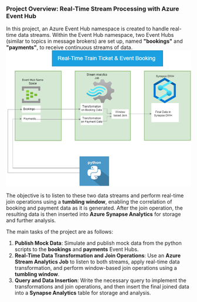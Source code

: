 
### **Project Overview: Real-Time Stream Processing with Azure Event Hub**

In this project, an Azure Event Hub namespace is created to handle real-time data streams. Within the Event Hub namespace, two Event Hubs (similar to topics in message brokers) are set up, named **"bookings"** and **"payments"**, to receive continuous streams of data.
![eventbooking!](eventbooking.png)

The objective is to listen to these two data streams and perform real-time join operations using a **tumbling window**, enabling the correlation of booking and payment data as it is generated. After the join operation, the resulting data is then inserted into **Azure Synapse Analytics** for storage and further analysis.


The main tasks of the project are as follows:

1. **Publish Mock Data**: Simulate and publish mock data from the python scripts to the **bookings** and **payments** Event Hubs.
2. **Real-Time Data Transformation and Join Operations**: Use an **Azure Stream Analytics Job** to listen to both streams, apply real-time data transformation, and perform window-based join operations using a **tumbling window**.
3. **Query and Data Insertion**: Write the necessary query to implement the transformations and join operations, and then insert the final joined data into a **Synapse Analytics** table for storage and analysis.

